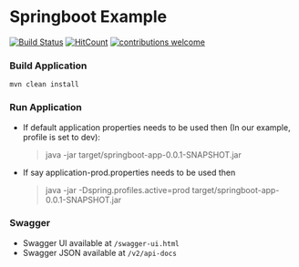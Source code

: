 # Springboot Example

[![Build Status](http://169.45.158.170:31000/buildStatus/icon?job=microserviceorg/springboot-app/master)](http://169.45.158.170:31000/job/microserviceorg/springboot-app/master)
[![HitCount](http://hits.dwyl.com/microserviceorg/springboot-app.svg)](http://hits.dwyl.com/microserviceorg/springboot-app)
[![contributions welcome](https://img.shields.io/badge/contributions-welcome-brightgreen.svg?style=flat)](https://github.com/microserviceorg/springboot-app/pulls)

### Build Application

```
mvn clean install
```

### Run Application
- If default application properties needs to be used then (In our example, profile is set to dev):
  > java -jar target/springboot-app-0.0.1-SNAPSHOT.jar
  
- If say application-prod.properties needs to be used then
  > java -jar -Dspring.profiles.active=prod target/springboot-app-0.0.1-SNAPSHOT.jar
  
### Swagger
- Swagger UI available at `/swagger-ui.html`
- Swagger JSON available at `/v2/api-docs`

